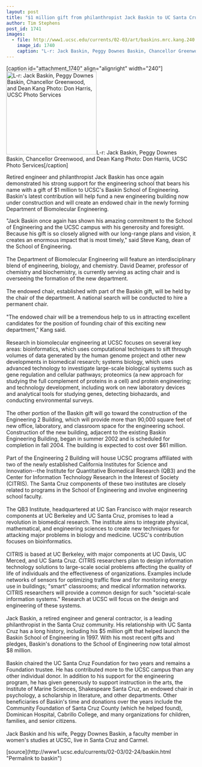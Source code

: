 ```yaml
---
layout: post
title: "$1 million gift from philanthropist Jack Baskin to UC Santa Cruz School of Engineering supports new building and new department"
author: Tim Stephens
post_id: 1741
images:
  - file: http://www1.ucsc.edu/currents/02-03/art/baskins.mrc.kang.240.jpg
    image_id: 1740
    caption: "L-r: Jack Baskin, Peggy Downes Baskin, Chancellor Greenwood, and Dean Kang Photo: Don Harris, UCSC Photo Services"
---
```


[caption id="attachment_1740" align="alignright" width="240"]<a href="http://localhost/mysite/wp-content/uploads/2003/02/baskins.mrc.kang.240.jpg"><img class="size-full wp-image-1740" src="http://localhost/mysite/wp-content/uploads/2003/02/baskins.mrc.kang.240.jpg" alt="L-r: Jack Baskin, Peggy Downes Baskin, Chancellor Greenwood, and Dean Kang Photo: Don Harris, UCSC Photo Services" width="240" height="220" /></a>L-r: Jack Baskin, Peggy Downes Baskin, Chancellor Greenwood, and Dean Kang Photo: Don Harris, UCSC Photo Services[/caption]
<p>
  Retired engineer and philanthropist Jack Baskin has once again demonstrated his strong support for the engineering school that bears his name with a gift of $1 million to UCSC's Baskin School of Engineering. Baskin's latest contribution will help fund a new engineering building now under construction and will create an endowed chair in the newly forming Department of Biomolecular Engineering.
</p>
<p>
  "Jack Baskin once again has shown his amazing commitment to the School of Engineering and the UCSC campus with his generosity and foresight. Because his gift is so closely aligned with our long-range plans and vision, it creates an enormous impact that is most timely," said Steve Kang, dean of the School of Engineering.<br>
  <br>
  The Department of Biomolecular Engineering will feature an interdisciplinary blend of engineering, biology, and chemistry. David Deamer, professor of chemistry and biochemistry, is currently serving as acting chair and is overseeing the formation of the new department.<br>
  <br>
  The endowed chair, established with part of the Baskin gift, will be held by the chair of the department. A national search will be conducted to hire a permanent chair.<br>
  <br>
  "The endowed chair will be a tremendous help to us in attracting excellent candidates for the position of founding chair of this exciting new department," Kang said.<br>
  <br>
  Research in biomolecular engineering at UCSC focuses on several key areas: bioinformatics, which uses computational techniques to sift through volumes of data generated by the human genome project and other new developments in biomedical research; systems biology, which uses advanced technology to investigate large-scale biological systems such as gene regulation and cellular pathways; proteomics (a new approach for studying the full complement of proteins in a cell) and protein engineering; and technology development, including work on new laboratory devices and analytical tools for studying genes, detecting biohazards, and conducting environmental surveys.<br>
  <br>
  The other portion of the Baskin gift will go toward the construction of the Engineering 2 Building, which will provide more than 90,000 square feet of new office, laboratory, and classroom space for the engineering school. Construction of the new building, adjacent to the existing Baskin Engineering Building, began in summer 2002 and is scheduled for completion in fall 2004. The building is expected to cost over $61 million.<br>
  <br>
  Part of the Engineering 2 Building will house UCSC programs affiliated with two of the newly established California Institutes for Science and Innovation--the Institute for Quantitative Biomedical Research (QB3) and the Center for Information Technology Research in the Interest of Society (CITRIS). The Santa Cruz components of these two institutes are closely related to programs in the School of Engineering and involve engineering school faculty.<br>
  <br>
  The QB3 Institute, headquartered at UC San Francisco with major research components at UC Berkeley and UC Santa Cruz, promises to lead a revolution in biomedical research. The institute aims to integrate physical, mathematical, and engineering sciences to create new techniques for attacking major problems in biology and medicine. UCSC's contribution focuses on bioinformatics.<br>
  <br>
  CITRIS is based at UC Berkeley, with major components at UC Davis, UC Merced, and UC Santa Cruz. CITRIS researchers plan to design information technology solutions to large-scale social problems affecting the quality of life of individuals and the effectiveness of organizations. Examples include networks of sensors for optimizing traffic flow and for monitoring energy use in buildings; "smart" classrooms; and medical information networks. CITRIS researchers will provide a common design for such "societal-scale information systems." Research at UCSC will focus on the design and engineering of these systems.<br>
  <br>
  Jack Baskin, a retired engineer and general contractor, is a leading philanthropist in the Santa Cruz community. His relationship with UC Santa Cruz has a long history, including his $5 million gift that helped launch the Baskin School of Engineering in 1997. With his most recent gifts and pledges, Baskin's donations to the School of Engineering now total almost $8 million.<br>
  <br>
  Baskin chaired the UC Santa Cruz Foundation for two years and remains a Foundation trustee. He has contributed more to the UCSC campus than any other individual donor. In addition to his support for the engineering program, he has given generously to support instruction in the arts, the Institute of Marine Sciences, Shakespeare Santa Cruz, an endowed chair in psychology, a scholarship in literature, and other departments. Other beneficiaries of Baskin's time and donations over the years include the Community Foundation of Santa Cruz County (which he helped found), Dominican Hospital, Cabrillo College, and many organizations for children, families, and senior citizens.<br>
  <br>
  Jack Baskin and his wife, Peggy Downes Baskin, a faculty member in women's studies at UCSC, live in Santa Cruz and Carmel.
</p>
[source](http://www1.ucsc.edu/currents/02-03/02-24/baskin.html "Permalink to baskin")
